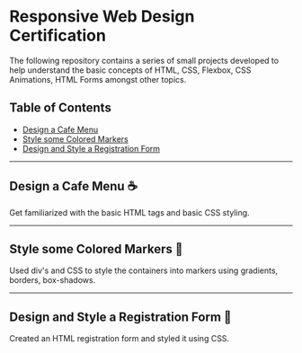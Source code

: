 # Responsive Web Design Certification

The following repository contains a series of small projects developed to help understand the basic concepts of HTML, CSS, Flexbox, CSS Animations, HTML Forms amongst other topics.

## Table of Contents
- [Design a Cafe Menu](#design-a-cafe-menu)
- [Style some Colored Markers](#style-some-colored-markers)
- [Design and Style a Registration Form](#design-and-style-a-registration-form)

---

## Design a Cafe Menu :coffee:

Get familiarized with the basic HTML tags and basic CSS styling.

---

## Style some Colored Markers :art:

Used div's and CSS to style the containers into markers using gradients, borders, box-shadows.

---

## Design and Style a Registration Form :page_with_curl:

Created an HTML registration form and styled it using CSS.
